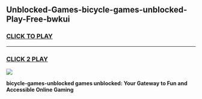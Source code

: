 
## Unblocked-Games-bicycle-games-unblocked-Play-Free-bwkui
<h3>
<a href="https://premium76.site?title=bicycle-games-unblocked&ref=09A">CLICK TO PLAY</a></h3>
<hr>

<h3>
<a href="https://premium76.site?title=bicycle-games-unblocked&ref=09A">CLICK 2 PLAY</a>
  
</h3>

<a href="https://premium76.site?title=bicycle-games-unblocked&ref=09A"><img src="https://clearcache.store/games.png"></a>


**bicycle-games-unblocked games unblocked: Your Gateway to Fun and Accessible Online Gaming**
